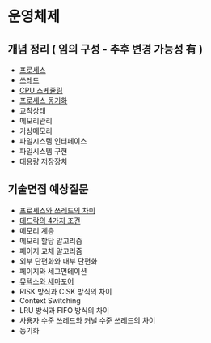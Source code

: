 # 운영체제

## 개념 정리 ( 임의 구성 - 추후 변경 가능성 有 )

- [프로세스](https://github.com/chldbtjd2272/csbox/blob/master/OS/%EA%B0%9C%EB%85%90%20%EC%A0%95%EB%A6%AC/%ED%94%84%EB%A1%9C%EC%84%B8%EC%8A%A4.md)
- [쓰레드](https://github.com/chldbtjd2272/csbox/blob/master/OS/%EA%B0%9C%EB%85%90%20%EC%A0%95%EB%A6%AC/%EC%93%B0%EB%A0%88%EB%93%9C.md)
- [CPU 스케쥴링](https://github.com/chldbtjd2272/csbox/blob/master/OS/%EA%B0%9C%EB%85%90%20%EC%A0%95%EB%A6%AC/CPU%20%EC%8A%A4%EC%BC%80%EC%A5%B4%EB%A7%81.md)
- [프로세스 동기화](https://github.com/chldbtjd2272/csbox/blob/master/OS/%EA%B0%9C%EB%85%90%20%EC%A0%95%EB%A6%AC/%ED%94%84%EB%A1%9C%EC%84%B8%EC%8A%A4%20%EB%8F%99%EA%B8%B0%ED%99%94.md)
- 교착상태
- 메모리관리
- 가상메모리
- 파일시스템 인터페이스
- 파일시스템 구현
- 대용량 저장장치 
## 기술면접 예상질문

- [프로세스와 쓰레드의 차이](https://github.com/chldbtjd2272/csbox/blob/master/OS/%EA%B8%B0%EC%88%A0%EB%A9%B4%EC%A0%91%20%EC%98%88%EC%83%81%EC%A7%88%EB%AC%B8%20%EC%A0%95%EB%A6%AC/%ED%94%84%EB%A1%9C%EC%84%B8%EC%8A%A4%EC%99%80%20%EC%93%B0%EB%A0%88%EB%93%9C%EC%9D%98%20%EC%B0%A8%EC%9D%B4.md)
- [데드락의 4가지 조건](https://github.com/chldbtjd2272/csbox/blob/master/OS/%EA%B8%B0%EC%88%A0%EB%A9%B4%EC%A0%91%20%EC%98%88%EC%83%81%EC%A7%88%EB%AC%B8%20%EC%A0%95%EB%A6%AC/%EB%8D%B0%EB%93%9C%EB%9D%BD(%EA%B5%90%EC%B0%A9%EC%83%81%ED%83%9C)%EC%9D%98%204%EA%B0%80%EC%A7%80%20%EC%A1%B0%EA%B1%B4.md)
- 메모리 계층
- 메모리 할당 알고리즘
- 페이지 교체 알고리즘
- 외부 단편화와 내부 단편화
- 페이지와 세그먼테이션
- [뮤텍스와 세마포어](https://github.com/chldbtjd2272/csbox/blob/master/OS/%EA%B8%B0%EC%88%A0%EB%A9%B4%EC%A0%91%20%EC%98%88%EC%83%81%EC%A7%88%EB%AC%B8%20%EC%A0%95%EB%A6%AC/%EB%AE%A4%ED%85%8D%EC%8A%A4%EC%99%80%20%EC%84%B8%EB%A7%88%ED%8F%AC.md)
- RISK 방식과 CISK 방식의 차이
- Context Switching
- LRU 방식과 FIFO 방식의 차이
- 사용자 수준 쓰레드와 커널 수준 쓰레드의 차이
- 동기화